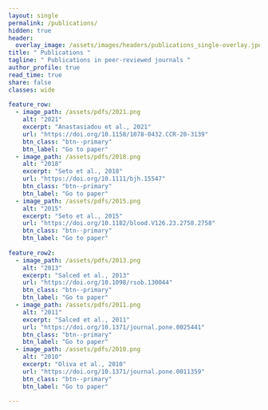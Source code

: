 ```yaml
---
layout: single
permalink: /publications/   
hidden: true
header:
  overlay_image: /assets/images/headers/publications_single-overlay.jpeg
title: " Publications "
tagline: " Publications in peer-reviewed journals "   
author_profile: true
read_time: true
share: false
classes: wide
    
feature_row:
  - image_path: /assets/pdfs/2021.png
    alt: "2021"
    excerpt: "Anastasiadou et al., 2021"
    url: "https://doi.org/10.1158/1078-0432.CCR-20-3139"
    btn_class: "btn--primary"
    btn_label: "Go to paper"
  - image_path: /assets/pdfs/2018.png
    alt: "2018"
    excerpt: "Seto et al., 2018"
    url: "https://doi.org/10.1111/bjh.15547"
    btn_class: "btn--primary"
    btn_label: "Go to paper"
  - image_path: /assets/pdfs/2015.png
    alt: "2015"
    excerpt: "Seto et al., 2015"
    url: "https://doi.org/10.1182/blood.V126.23.2758.2758"
    btn_class: "btn--primary"
    btn_label: "Go to paper"
    
feature_row2:
  - image_path: /assets/pdfs/2013.png
    alt: "2013"
    excerpt: "Salced et al., 2013"
    url: "https://doi.org/10.1098/rsob.130044"
    btn_class: "btn--primary"
    btn_label: "Go to paper"
  - image_path: /assets/pdfs/2011.png
    alt: "2011"
    excerpt: "Salced et al., 2011"
    url: "https://doi.org/10.1371/journal.pone.0025441"
    btn_class: "btn--primary"
    btn_label: "Go to paper"
  - image_path: /assets/pdfs/2010.png
    alt: "2010"
    excerpt: "Oliva et al., 2010"
    url: "https://doi.org/10.1371/journal.pone.0011359"
    btn_class: "btn--primary"
    btn_label: "Go to paper"
 
---
```

